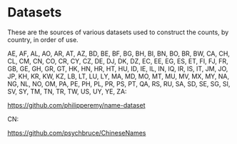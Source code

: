 # Datasets

These are the sources of various datasets used to construct the counts, by country, in order of use.

AE, AF, AL, AO, AR, AT, AZ, BD, BE, BF, BG, BH, BI, BN, BO, BR, BW, CA, CH, CL, CM, CN, CO, CR, CY, CZ, DE, DJ, DK, DZ, EC, EE, EG, ES, ET, FI, FJ, FR, GB, GE, GH, GR, GT, HK, HN, HR, HT, HU, ID, IE, IL, IN, IQ, IR, IS, IT, JM, JO, JP, KH, KR, KW, KZ, LB, LT, LU, LY, MA, MD, MO, MT, MU, MV, MX, MY, NA, NG, NL, NO, OM, PA, PE, PH, PL, PR, PS, PT, QA, RS, RU, SA, SD, SE, SG, SI, SV, SY, TM, TN, TR, TW, US, UY, YE, ZA:

https://github.com/philipperemy/name-dataset

CN:

https://github.com/psychbruce/ChineseNames

